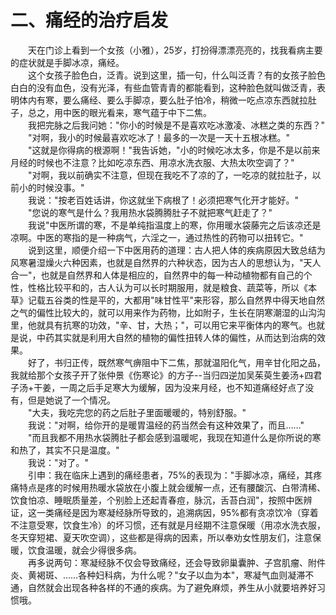 # 二、痛经的治疗启发
  
　　天在门诊上看到一个女孩（小雅），25岁，打扮得漂漂亮亮的，找我看病主要的症状就是手脚冰凉，痛经。  
　　这个女孩子脸色白，泛青。说到这里，插一句，什么叫泛青？有的女孩子脸色白白的没有血色，没有光泽，有些血管青青的都能看到，这种脸色就叫做泛青，表明体内有寒，要么痛经、要么手脚凉，要么肚子怕冷，稍微一吃点凉东西就拉肚子，总之，用中医的眼光看来，寒气蕴于中下二焦。  
　　我把完脉之后我问她："你小的时候是不是喜欢吃冰激凌、冰糕之类的东西？"  
　　"对啊，我小的时候最喜欢吃冰了！最多的一次是一天十五根冰糕。"  
　　"这就是你得病的根源啊！"我告诉她，"小的时候吃冰太多，你是不是以前来月经的时候也不注意？比如吃凉东西、用凉水洗衣服、大热太吹空调了？"  
　　"对啊，我以前确实不注意，但现在我吃不了凉的了，一吃凉的就拉肚子，以前小的时候没事。"  
　　我说："按老百姓话讲，你这就坐下病根了！必须把寒气化开才能好。"  
　　"您说的寒气是什么？我用热水袋腾腾肚子不就把寒气赶走了？"  
　　我说"中医所谓的寒，不是单纯指温度上的寒，你用暖水袋藤完之后该凉还是凉啊。中医的寒指的是一种病气，六淫之一，通过热性的药物可以扭转它。"  
　　说到这里，顺便介绍一下中医用药的道理：古人把人体的疾病原因大致总结为风寒暑湿燥火六种因素，也就是自然界的六种状态，因为古人的思想认为，"天人合一"，也就是自然界和人体是相应的，自然界中的每一种动植物都有自己的个性，性格比较平和的，古人认为可以长时期服用，就是粮食、蔬菜等，所以《本草》记载五谷类的性是平的，大都用"味甘性平"来形容，那么自然界中得天地自然之气的偏性比较大的，就可以用来作为药物，比如附子，生长在阴寒潮湿的山沟沟里，他就具有抗寒的功效，"辛、甘，大热；"，可以用它来平衡体内的寒气。也就是说，中药其实就是利用大自然的植物的偏性扭转人体的偏性，从而达到治病的效果。  
　　好了，书归正传，既然寒气痹阻中下二焦，那就温阳化气，用辛甘化阳之品，我就给那个女孩子开了张仲景《伤寒论》的方子--当归四逆加吴茱萸生姜汤+四君子汤+干姜，一周之后手足寒大为缓解，因为没来月经，也不知道痛经好点了没有，但是她说了一个情况。  
　　"大夫，我吃完您的药之后肚子里面暖暖的，特别舒服。"  
　　我说："对啊，给你开的是暖胃温经的药当然会有这种效果了，而且……"  
　　"而且我都不用热水袋腾肚子都会感到温暖呢，我现在知道什么是你所说的寒和热了，其实不只是温度。"  
　　我说："对了。"  
　　引申：我在临床上遇到的痛经患者，75%的表现为："手脚冰凉，痛经，其疼痛特点是疼的时候用热暖水袋放在小腹上就会缓解一点，还有腰酸沉、白带清稀、饮食怕凉、睡眠质量差，个别脸上还起青春痘，脉沉，舌苔白润"，按照中医辨证，这一类痛经是因为寒凝经脉所导致的，追溯病因，95%都有贪凉饮冷（穿着不注意受寒，饮食生冷）的坏习惯，还有就是月经期不注意保暖（用凉水洗衣服，冬天穿短裙、夏天吹空调），这些都是得病的因素，所以奉劝女性朋友们，注意保暖，饮食温暖，就会少得很多病。  
　　再多说两句：寒凝经脉不仅会导致痛经，还会导致卵巢囊肿、子宫肌瘤、附件炎、黄褐斑、……各种妇科病，为什么呢？"女子以血为本"，寒凝气血则凝滞不通，自然就会出现各种各样的不通的疾病。为了避免麻烦，养生从小就要培养好习惯哦。  